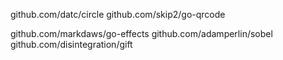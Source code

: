 
github.com/datc/circle
github.com/skip2/go-qrcode

github.com/markdaws/go-effects
github.com/adamperlin/sobel
github.com/disintegration/gift